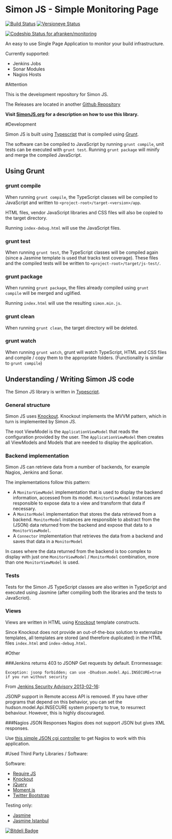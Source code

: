 Simon JS - Simple Monitoring Page
=================================

[![Build Status](https://travis-ci.org/afranken/simon.png?branch=master)](https://travis-ci.org/afranken/simon)
[![Versioneye Status](https://www.versioneye.com/user/projects/531b9194ec1375cd39000d44/badge.png)](https://www.versioneye.com/user/projects/531b9194ec1375cd39000d44)

[ ![Codeship Status for afranken/monitoring](https://www.codeship.io/projects/64c9cad0-8936-0131-4e0b-4a78b72f738d/status?branch=master)](https://www.codeship.io/projects/15549)

An easy to use Single Page Application to monitor your build infrastructure.

Currently supported:

* Jenkins Jobs
* Sonar Modules
* Nagios Hosts

#Attention

This is the development repository for Simon JS.

The Releases are located in another [Github Repository](https://github.com/afranken/simon-releases/tree/gh-pages/release)

**Visit [SimonJS.org](http://www.simonjs.org) for a description on how to use this library.**

#Development

Simon JS is built using [Typescript](http://www.typescriptlang.org/) that is compiled using [Grunt](http://gruntjs.com/).

The software can be compiled to JavaScript by running `grunt compile`, unit tests can be executed with `grunt test`.
Running `grunt package` will minify and merge the compiled JavaScript.

## Using Grunt

### grunt compile
When running `grunt compile`, the TypeScript classes will be compiled to JavaScript and written to `<project-root>/target-<version>/app`.

HTML files, vendor JavaScript libraries and CSS files will also be copied to the target directory.

Running `index-debug.html` will use the JavaScript files.

### grunt test
When running `grunt test`, the TypeScript classes will be compiled again (since a Jasmine template is used that tracks test coverage).
These files and the compiled tests will be written to  `<project-root>/target/js-test/`.

### grunt package
When running `grunt package`, the files already compiled using `grunt compile` will be merged and uglified.

Running `index.html` will use the resulting `simon.min.js`.

### grunt clean
When running `grunt clean`, the target directory will be deleted.

### grunt watch
When running `grunt watch`, grunt will watch TypeScript, HTML and CSS files and compile / copy them to the appropriate folders.
(Functionality is similar to `grunt compile`)

## Understanding / Writing Simon JS code

The Simon JS library is written in [Typescript](http://www.typescriptlang.org/).

### General structure

Simon JS uses [Knockout](http://knockoutjs.com/). Knockout implements the MVVM pattern, which in turn is implemented by Simon JS.

The root ViewModel is the `ApplicationViewModel` that reads the configuration provided by the user.
The `ApplicationViewModel` then creates all ViewModels and Models that are needed to display the application.

### Backend implementation

Simon JS can retrieve data from a number of backends, for example Nagios, Jenkins and Sonar.

The implementations follow this pattern:

  * A `MonitorViewModel` implementation that is used to display the backend information, accessed from its model. 
  `MonitorViewModel` instances are responsible to expose data to a view and transform that data if necessary.
  * A `MonitorModel` implementation that stores the data retrieved from a backend. `MonitorModel` instances are responsible to 
  abstract from the (JSON) data returned from the backend and expose that data to a `MonitorViewModel`.
  * A `Connector` implementation that retrieves the data from a backend and saves that data in a `MonitorModel`

In cases where the data returned from the backend is too complex to display with just one `MonitorViewModel` / `MonitorModel` combination,
more than one `MonitorViewModel` is used.

### Tests

Tests for the Simon JS TypeScript classes are also written in TypeScript and executed using Jasmine (after compiling both
the libraries and the tests to JavaScriot).

### Views

Views are written in HTML using [Knockout](http://knockoutjs.com/) template constructs.

Since Knockout does not provide an out-of-the-box solution to externalize templates, all templates are stored (and therefore
duplicated) in the HTML files `index.html` and `index-debug.html`.

#Other

###Jenkins returns 403 to JSONP Get requests by default.
Errormessage:

`Exception: jsonp forbidden; can use -Dhudson.model.Api.INSECURE=true if you run without security`

From [Jenkins Security Advisory 2013-02-16](https://wiki.jenkins-ci.org/display/SECURITY/Jenkins+Security+Advisory+2013-02-16):

JSONP support in Remote access API is removed. If you have other programs that depend on this behavior,
you can set the hudson.model.Api.INSECURE system property to true, to resurrect behaviour.
However, this is highly discouraged.

###Nagios JSON Responses
Nagios does not support JSON but gives XML responses.

Use [this simple JSON cgi controller](https://github.com/afranken/status-json) to get Nagios to work with this application.

#Used Third Party Libraries / Software:

Software:

* [Require JS](http://requirejs.org/)
* [Knockout](http://knockoutjs.com/)
* [jQuery](http://jquery.com/)
* [Moment.js](http://momentjs.com/)
* [Twitter Bootstrap](http://getbootstrap.com/)

Testing only:

* [Jasmine](http://jasmine.github.io/)
* [Jasmine Istanbul](https://github.com/gotwarlost/istanbul)


[![Bitdeli Badge](https://d2weczhvl823v0.cloudfront.net/afranken/monitoring/trend.png)](https://bitdeli.com/free "Bitdeli Badge")

